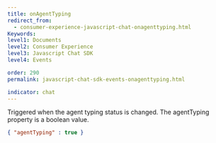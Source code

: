 ```yaml
---
title: onAgentTyping
redirect_from:
  - consumer-experience-javascript-chat-onagenttyping.html
Keywords:
level1: Documents
level2: Consumer Experience
level3: Javascript Chat SDK
level4: Events

order: 290
permalink: javascript-chat-sdk-events-onagenttyping.html

indicator: chat
---
```


Triggered when the agent typing status is changed. The agentTyping property is a boolean value. 

```json
{ "agentTyping" : true }
```